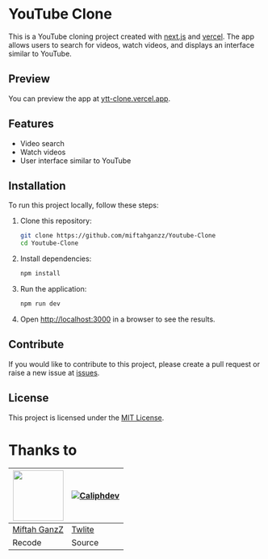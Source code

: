 # YouTube Clone

This is a YouTube cloning project created with [next.js](https://nextjs.org/) and [vercel](https://vercel.com/). The app allows users to search for videos, watch videos, and displays an interface similar to YouTube.

## Preview

You can preview the app at [ytt-clone.vercel.app](https://ytt-clone.vercel.app).

## Features

- Video search
- Watch videos
- User interface similar to YouTube

## Installation

To run this project locally, follow these steps:

1. Clone this repository:
    ```bash
    git clone https://github.com/miftahganzz/Youtube-Clone
    cd Youtube-Clone
    ```

2. Install dependencies:
    ```bash
    npm install
    ```

3. Run the application:
    ```bash
    npm run dev
    ```

4. Open [http://localhost:3000](http://localhost:3000) in a browser to see the results.

## Contribute

If you would like to contribute to this project, please create a pull request or raise a new issue at [issues](https://github.com/higas/ytt-clone/issues).

## License

This project is licensed under the [MIT License](LICENSE).

# Thanks to
<a href="https://github.com/miftahganzz"><img src="https://github.com/miftahganzz.png?size=100" width="100" height="100"></a> | [![Caliphdev](https://github.com/twlite.png?size=100)](https://github.com/twlite)
---|---
[Miftah GanzZ](https://github.com/miftahganzz)  | [Twlite](https://github.com/twlite)
Recode | Source |
